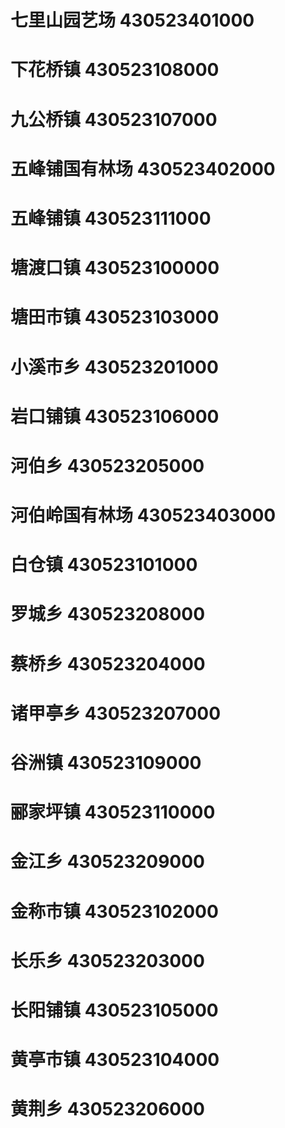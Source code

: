 # 七里山园艺场 430523401000
# 下花桥镇 430523108000
# 九公桥镇 430523107000
# 五峰铺国有林场 430523402000
# 五峰铺镇 430523111000
# 塘渡口镇 430523100000
# 塘田市镇 430523103000
# 小溪市乡 430523201000
# 岩口铺镇 430523106000
# 河伯乡 430523205000
# 河伯岭国有林场 430523403000
# 白仓镇 430523101000
# 罗城乡 430523208000
# 蔡桥乡 430523204000
# 诸甲亭乡 430523207000
# 谷洲镇 430523109000
# 郦家坪镇 430523110000
# 金江乡 430523209000
# 金称市镇 430523102000
# 长乐乡 430523203000
# 长阳铺镇 430523105000
# 黄亭市镇 430523104000
# 黄荆乡 430523206000
